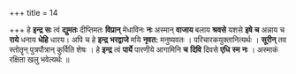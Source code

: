 +++
title = 14

+++
हे **इन्द्र** **सः** त्वं **द्युमतः** दीप्तिमतः **विप्रान्** मेधाविनः **नः** अस्मान् **वाजाय** बलाय **श्रवसे** यशसे **इषे** **च** अन्नाय च **राये** धनाय **धेहि** धारय। अपि च हे **इन्द्र** **भरद्वाजे** मयि **नृवत:** मनुष्यवतः । परिचारकयुक्तानित्यर्थः । **सूरीन्** तव स्तोतॄन् पुत्रपौत्रान् कुर्विति शेषः । हे **इन्द्र** त्वं **पार्ये** पारणीये आगामिनि **च** **दिवि** दिवसे **एधि** **स्म** **नः** । अस्माकं रक्षिता खलु भवेत्यर्थः ॥